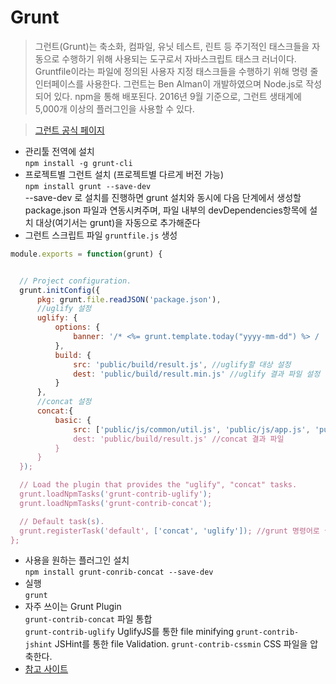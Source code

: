 # Grunt

> 그런트(Grunt)는 축소화, 컴파일, 유닛 테스트, 린트 등 주기적인 태스크들을 자동으로 수행하기 위해 사용되는 도구로서 자바스크립트 태스크 러너이다. Gruntfile이라는 파일에 정의된 사용자 지정 태스크들을 수행하기 위해 명령 줄 인터페이스를 사용한다. 그런트는 Ben Alman이 개발하였으며 Node.js로 작성되어 있다. npm을 통해 배포된다. 2016년 9월 기준으로, 그런트 생태계에 5,000개 이상의 플러그인을 사용할 수 있다.

> [그런트 공식 페이지](https://gruntjs.com/)

- 관리툴 전역에 설치  
  `npm install -g grunt-cli`
- 프로젝트별 그런트 설치 (프로젝트별 다르게 버전 가능)  
  `npm install grunt --save-dev`  
  --save-dev 로 설치를 진행하면 grunt 설치와 동시에 다음 단계에서 생성할 package.json 파일과 연동시켜주며, 파일 내부의 devDependencies항목에 설치 대상(여기서는 grunt)을 자동으로 추가해준다
- 그런트 스크립트 파일 `gruntfile.js` 생성

```javascript
module.exports = function(grunt) {


  // Project configuration.
  grunt.initConfig({
      pkg: grunt.file.readJSON('package.json'),
      //uglify 설정
      uglify: {
          options: {
              banner: '/* <%= grunt.template.today("yyyy-mm-dd") %> / ' //파일의 맨처음 붙는 banner 설정
          },
          build: {
              src: 'public/build/result.js', //uglify할 대상 설정
              dest: 'public/build/result.min.js' //uglify 결과 파일 설정
          }
      },
      //concat 설정
      concat:{
          basic: {
              src: ['public/js/common/util.js', 'public/js/app.js', 'public/js/lib/.js', public/js/ctrl/.js'], //concat 타겟 설정(앞에서부터 순서대로 합쳐진다.)
              dest: 'public/build/result.js' //concat 결과 파일
          }
      }
  });

  // Load the plugin that provides the "uglify", "concat" tasks.
  grunt.loadNpmTasks('grunt-contrib-uglify');
  grunt.loadNpmTasks('grunt-contrib-concat');

  // Default task(s).
  grunt.registerTask('default', ['concat', 'uglify']); //grunt 명령어로 실행할 작업
};
```

- 사용을 원하는 플러그인 설치  
  `npm install grunt-conrib-concat --save-dev`
- 실행  
  `grunt`
- 자주 쓰이는 Grunt Plugin  
  `grunt-contrib-concat` 파일 통합  
  `grunt-contrib-uglify` UglifyJS를 통한 file minifying
  `grunt-contrib-jshint` JSHint를 통한 file Validation.
  `grunt-contrib-cssmin` CSS 파일을 압축한다.
- [참고 사이트](https://nuli.navercorp.com/community/article/1132682?email=true)
